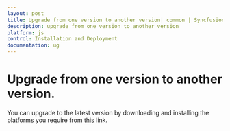 ```yaml
---
layout: post
title: Upgrade from one version to another version| common | Syncfusion
description: upgrade from one version to another version
platform: js
control: Installation and Deployment
documentation: ug
---
```


# Upgrade from one version to another version.

You can upgrade to the latest version by downloading and installing the platforms you require from [this](https://www.syncfusion.com/downloads/latest-version) link. 